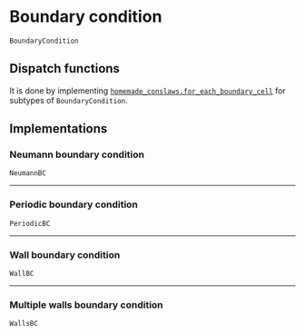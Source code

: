 # Boundary condition

```@docs
BoundaryCondition
```

## Dispatch functions

It is done by implementing [`homemade_conslaws.for_each_boundary_cell`](@ref) for subtypes of `BoundaryCondition`.

## Implementations

### Neumann boundary condition

```@docs
NeumannBC
```
---
### Periodic boundary condition

```@docs
PeriodicBC
```
---
### Wall boundary condition

```@docs
WallBC
```
---
### Multiple walls boundary condition

```@docs
WallsBC
```


